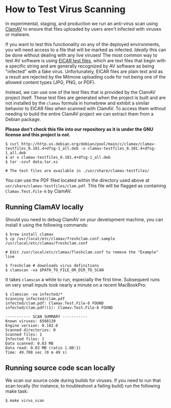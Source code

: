 # How to Test Virus Scanning

In experimental, staging, and production we run an anti-virus scan using [ClamAV](https://www.clamav.net) to ensure that files uploaded by users
aren't infected with viruses or malware.

If you want to test this functionality on any of the deployed environments, you will need access to a file that will be marked as infected. _Ideally_ this can be done without dealing with any live viruses! The most common
way to test AV software is using [EICAR test files](https://en.wikipedia.org/wiki/EICAR_test_file), which are text files that begin with a specific string
and are generally recognized by AV software as being "infected" with a fake virus. Unfortunately, EICAR files are plain text and
as a result are rejected by the Milmove uploading code for not being one of the allowed content types (JPG, PNG, or PDF).

Instead, we can use one of the test files that is provided by the ClamAV project itself. These test files are generated
when the project is built and are not installed by the `clamav` formula in homebrew and exhibit a similar behavior to EICAR
files when scanned with ClamAV. To access them without needing to build the entire ClamAV project we can extract them from a Debian package.

**Please don't check this file into our repository as it is under the GNU license and this project is not.**

```shell script
$ curl http://http.us.debian.org/debian/pool/main/c/clamav/clamav-testfiles_0.101.4+dfsg-1_all.deb -o clamav-testfiles_0.101.4+dfsg-1_all.deb
$ ar x clamav-testfiles_0.101.4+dfsg-1_all.deb
$ tar -xzvf data.tar.xz

# The test files are available in ./usr/share/clamav-testfiles/
```

You can use the PDF filed located within the directory used above at `usr/share/clamav-testfiles/clam.pdf`. This file will
be flagged as containing `Clamav.Test.File-6` by ClamAV.

## Running ClamAV locally

Should you need to debug ClamAV on your development machine, you can install it using the following commands:

```shell script
$ brew install clamav
$ cp /usr/local/etc/clamav/freshclam.conf.sample /usr/local/etc/clamav/freshclam.conf

# Edit /usr/local/etc/clamav/fleshclam.conf to remove the "Example" line

$ freshclam # downloads virus definitions
$ clamscan -va $PATH_TO_FILE_OR_DIR_TO_SCAN
```

It takes `clamscan` a while to run, especially the first time. Subsequent runs on very small inputs took nearly a minute on
a recent MacBookPro:

```shell script
$ clamscan -va infected/*
Scanning infected/clam.pdf
infected/clam.pdf: Clamav.Test.File-6 FOUND
infected/clam.pdf!(1): Clamav.Test.File-6 FOUND

----------- SCAN SUMMARY -----------
Known viruses: 6508139
Engine version: 0.102.0
Scanned directories: 0
Scanned files: 1
Infected files: 1
Data scanned: 0.03 MB
Data read: 0.03 MB (ratio 1.00:1)
Time: 49.708 sec (0 m 49 s)
```

## Running source code scan locally

We scan our source code during builds for viruses. If you need to run that scan locally (for instance, to troubleshoot a failing build) run the following make task:

```shell script
$ make virus_scan
```
